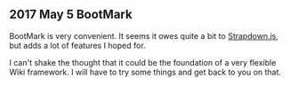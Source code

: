 ## 2017 May 5 BootMark

BootMark is very convenient.
It seems it owes quite a bit to [Strapdown.js][1], but adds a lot of features I hoped for.

I can't shake the thought that it could be the foundation of a very flexible Wiki framework. I will have to try some things and get back to you on that.

[1]: http://strapdownjs.com/
